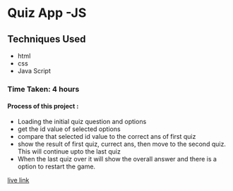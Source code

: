 # Quiz App -JS
## Techniques Used
- html
- css
- Java Script

### Time Taken: 4 hours

#### Process of this project : 
- Loading the initial quiz question and options
- get the id value of selected options
- compare that selected id value to the correct ans of first quiz
- show the result of first quiz, currect ans, then move to the second quiz. This will continue upto the last quiz
- When the last quiz over it will show the overall answer and there is a option to restart the game. 

[live link](https://jsquiz-app-js.netlify.app/)